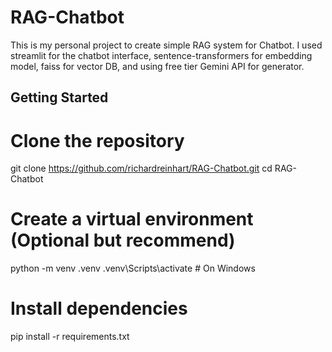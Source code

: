 # RAG-Chatbot

This is my personal project to create simple RAG system for Chatbot.
I used streamlit for the chatbot interface, sentence-transformers for embedding model, faiss for vector DB, and using free tier Gemini API for generator.

## Getting Started

# Clone the repository
git clone https://github.com/richardreinhart/RAG-Chatbot.git
cd RAG-Chatbot

# Create a virtual environment (Optional but recommend)
python -m venv .venv
.venv\Scripts\activate  # On Windows

# Install dependencies
pip install -r requirements.txt
